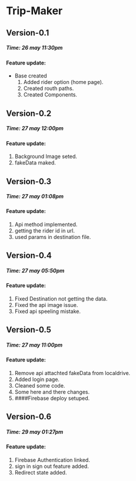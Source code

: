 # Trip-Maker

## Version-0.1

##### Time: 26 may 11:30pm

#### Feature update:

- Base created
  1.  Added rider option (home page).
  2.  Created routh paths.
  3.  Created Components.

## Version-0.2

##### Time: 27 may 12:00pm

#### Feature update:

1.  Background Image seted.
2.  fakeData maked.

## Version-0.3

##### Time: 27 may 01:08pm

#### Feature update:

1.  Api method implemented.
2.  getting the rider id in url.
3.  used params in destination file.

## Version-0.4

##### Time: 27 may 05:50pm

#### Feature update:

1.  Fixed Destination not getting the data.
2.  Fixed the api image issue.
3.  Fixed api speeling mistake.

## Version-0.5

##### Time: 27 may 11:00pm

#### Feature update:

1.  Remove api attachted fakeData from localdrive.
2.  Added login page.
3.  Cleaned some code.
4.  Some here and there changes.
5.  ####Firebase deploy setuped.

## Version-0.6

##### Time: 29 may 01:27pm

#### Feature update:

1.  Firebase Authentication linked.
2.  sign in sign out feature added.
3.  Redirect state added.
